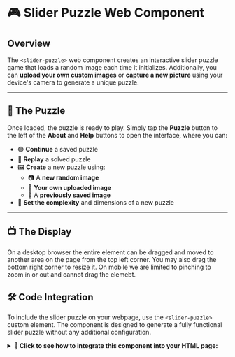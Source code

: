 # 🎮 **Slider Puzzle Web Component**

## **Overview**
The `<slider-puzzle>` web component creates an interactive slider puzzle game that loads a random image each time it initializes. Additionally, you can **upload your own custom images** or **capture a new picture** using your device's camera to generate a unique puzzle.

---

## 🧩 **The Puzzle**
Once loaded, the puzzle is ready to play. Simply tap the **Puzzle** button to the left of the **About** and **Help** buttons to open the interface, where you can:

- 🟢 **Continue** a saved puzzle
- 🔄 **Replay** a solved puzzle
- 🖼️ **Create** a new puzzle using:
  - 📷 A **new random image**
  - 📁 **Your own uploaded image**
  - 💾 A **previously saved image**
- 🔧 **Set the complexity** and dimensions of a new puzzle

---

## 📺 **The Display**
On a desktop browser the entire element can be dragged and moved to another area on the page from the top left corner. You may also drag the bottom right corner to resize it.
On mobile we are limited to pinching to zoom in or out and cannot drag the elemebt.

## 🛠️ **Code Integration**
To include the slider puzzle on your webpage, use the `<slider-puzzle>` custom element. The component is designed to generate a fully functional slider puzzle without any additional configuration.

<details>
  <summary>📜 <strong>Click to see how to integrate this component into your HTML page:</strong></summary>
  
```html
<slider-puzzle></slider-puzzle>
<script src="https://csingendonk.github.io/htmlpanels/sliderPuzzle/elements_js/slider-puzzle.js"></script>
```
The component uses the slider-puzzle.js script hosted on GitHub and written by © CSingendonk, to handle the game logic, image loading, and user interactions.
</details>

